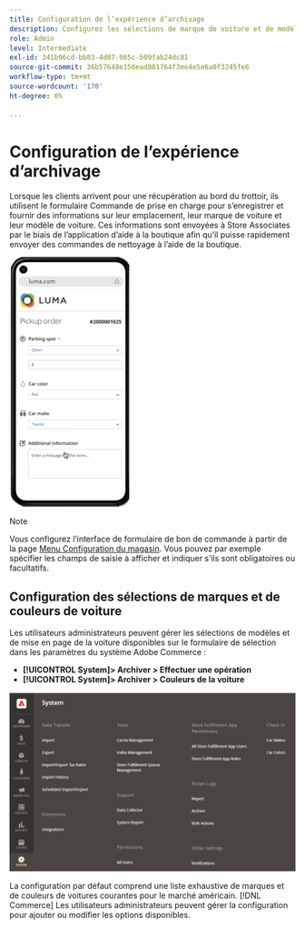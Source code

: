 ```yaml
---
title: Configuration de l’expérience d’archivage
description: Configurez les sélections de marque de voiture et de modèle disponibles pour les clients de récupération rapide lorsqu’ils remplissent le formulaire de commande de prise en charge.
role: Admin
level: Intermediate
exl-id: 341b96cd-bb83-4d07-965c-b09fab24dc81
source-git-commit: 36b57648e156ead801764f3ee4e5e6a0f3245fe6
workflow-type: tm+mt
source-wordcount: '170'
ht-degree: 0%

---
```


# Configuration de l’expérience d’archivage

Lorsque les clients arrivent pour une récupération au bord du trottoir, ils utilisent le formulaire Commande de prise en charge pour s’enregistrer et fournir des informations sur leur emplacement, leur marque de voiture et leur modèle de voiture. Ces informations sont envoyées à Store Associates par le biais de l’application d’aide à la boutique afin qu’il puisse rapidement envoyer des commandes de nettoyage à l’aide de la boutique.

![[!DNL Check-In Experience Car Make] et [!DNL Model] paramètres de la sélection côté serveur](assets/checkin-system-settings-car-options.png)

>[!NOTE]
>
>Vous configurez l’interface de formulaire de bon de commande à partir de la page [Menu Configuration du magasin](merchant-store-configuration.md#configure-check-in-experience-interface-options). Vous pouvez par exemple spécifier les champs de saisie à afficher et indiquer s’ils sont obligatoires ou facultatifs.


## Configuration des sélections de marques et de couleurs de voiture

Les utilisateurs administrateurs peuvent gérer les sélections de modèles et de mise en page de la voiture disponibles sur le formulaire de sélection dans les paramètres du système Adobe Commerce :

- **[!UICONTROL System]> Archiver > Effectuer une opération**
- **[!UICONTROL System]> Archiver > Couleurs de la voiture**

![[!DNL Check-In Experience system configuration for curbside pickup]](assets/check-in-experience-system-config.png)

La configuration par défaut comprend une liste exhaustive de marques et de couleurs de voitures courantes pour le marché américain. [!DNL Commerce] Les utilisateurs administrateurs peuvent gérer la configuration pour ajouter ou modifier les options disponibles.
